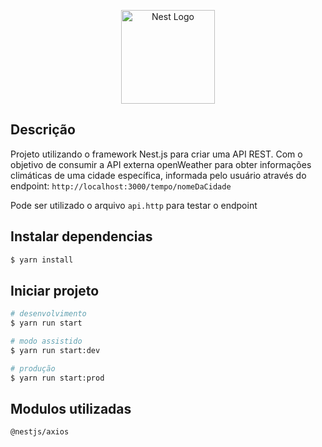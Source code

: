 <p align="center">
  <a href="http://nestjs.com/" target="blank"><img src="https://nestjs.com/img/logo-small.svg" width="150" alt="Nest Logo" /></a>
</p>

## Descrição
Projeto utilizando o framework Nest.js para criar uma API REST.
Com o objetivo de consumir a API externa openWeather para obter informações climáticas de uma cidade específica, informada pelo usuário através do endpoint:
`http://localhost:3000/tempo/nomeDaCidade`

Pode ser utilizado o arquivo `api.http` para testar o endpoint
## Instalar dependencias

```bash
$ yarn install
```
## Iniciar projeto

```bash
# desenvolvimento
$ yarn run start

# modo assistido
$ yarn run start:dev

# produção
$ yarn run start:prod
```

## Modulos utilizadas
`@nestjs/axios`